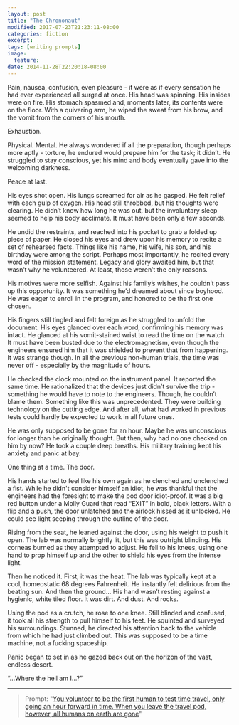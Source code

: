```yaml
---
layout: post
title: "The Chrononaut"
modified: 2017-07-23T21:23:11-08:00
categories: fiction
excerpt:
tags: [writing prompts]
image:
  feature:
date: 2014-11-28T22:20:18-08:00
---
```

Pain, nausea, confusion, even pleasure - it were as if every sensation he had ever experienced all surged at once. His head was spinning. His insides were on fire. His stomach spasmed and, moments later, its contents were on the floor. With a quivering arm, he wiped the sweat from his brow, and the vomit from the corners of his mouth.

Exhaustion.

Physical. Mental. He always wondered if all the preparation, though perhaps more aptly - torture, he endured would prepare him for the task; it didn’t. He struggled to stay conscious, yet his mind and body eventually gave into the welcoming darkness.

Peace at last.

His eyes shot open. His lungs screamed for air as he gasped. He felt relief with each gulp of oxygen. His head still throbbed, but his thoughts were clearing. He didn’t know how long he was out, but the involuntary sleep seemed to help his body acclimate. It must have been only a few seconds.

He undid the restraints, and reached into his pocket to grab a folded up piece of paper. He closed his eyes and drew upon his memory to recite a set of rehearsed facts. Things like his name, his wife, his son, and his birthday were among the script. Perhaps most importantly, he recited every word of the mission statement. Legacy and glory awaited him, but that wasn’t why he volunteered. At least, those weren’t the only reasons.

His motives were more selfish. Against his family’s wishes, he couldn’t pass up this opportunity. It was something he’d dreamed about since boyhood. He was eager to enroll in the program, and honored to be the first one chosen.

His fingers still tingled and felt foreign as he struggled to unfold the document. His eyes glanced over each word, confirming his memory was intact. He glanced at his vomit-stained wrist to read the time on the watch. It must have been busted due to the electromagnetism, even though the engineers ensured him that it was shielded to prevent that from happening. It was strange though. In all the previous non-human trials, the time was never off - especially by the magnitude of hours.

He checked the clock mounted on the instrument panel. It reported the same time. He rationalized that the devices just didn’t survive the trip - something he would have to note to the engineers. Though, he couldn’t blame them. Something like this was unprecedented. They were building technology on the cutting edge. And after all, what had worked in previous tests could hardly be expected to work in all future ones.

He was only supposed to be gone for an hour. Maybe he was unconscious for longer than he originally thought. But then, why had no one checked on him by now? He took a couple deep breaths. His military training kept his anxiety and panic at bay.

One thing at a time. The door.

His hands started to feel like his own again as he clenched and unclenched a fist. While he didn't consider himself an idiot, he was thankful that the engineers had the foresight to make the pod door idiot-proof. It was a big red button under a Molly Guard that read “EXIT” in bold, black letters. With a flip and a push, the door unlatched and the airlock hissed as it unlocked. He could see light seeping through the outline of the door.

Rising from the seat, he leaned against the door, using his weight to push it open. The lab was normally brightly lit, but this was outright blinding. His corneas burned as they attempted to adjust. He fell to his knees, using one hand to prop himself up and the other to shield his eyes from the intense light.

Then he noticed it. First, it was the heat. The lab was typically kept at a cool, homeostatic 68 degrees Fahrenheit. He instantly felt delirious from the beating sun. And then the ground... His hand wasn’t resting against a hygienic, white tiled floor. It was dirt. And dust. And rocks.

Using the pod as a crutch, he rose to one knee. Still blinded and confused, it took all his strength to pull himself to his feet. He squinted and surveyed his surroundings. Stunned, he directed his attention back to the vehicle from which he had just climbed out. This was supposed to be a time machine, not a fucking spaceship.

Panic began to set in as he gazed back out on the horizon of the vast, endless desert.

“...Where the hell am I...?”

---
> Prompt:
> "[You volunteer to be the first human to test time travel, only going an hour forward in time. When you leave the travel pod, however, all humans on earth are gone](https://www.reddit.com/r/WritingPrompts/comments/2nm2k9/wp_you_volunteer_to_be_the_first_human_to_test/)"
